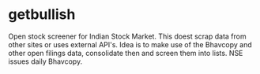 # getbullish

Open stock screener for Indian Stock Market. This doest scrap data from other sites or uses external API's. Idea is to make use of the Bhavcopy and other open filings data, consolidate then and screen them into lists. NSE issues daily Bhavcopy.

